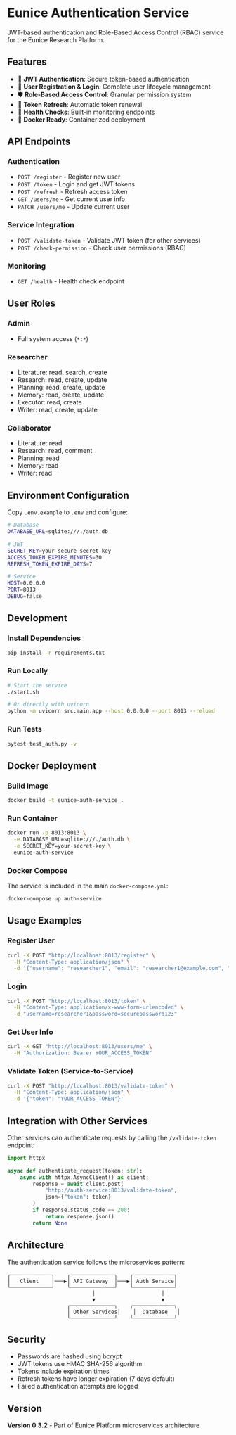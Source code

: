 # Eunice Authentication Service

JWT-based authentication and Role-Based Access Control (RBAC) service for the Eunice Research Platform.

## Features

- 🔐 **JWT Authentication**: Secure token-based authentication
- 👥 **User Registration & Login**: Complete user lifecycle management
- 🛡️ **Role-Based Access Control**: Granular permission system
- 🔄 **Token Refresh**: Automatic token renewal
- 🏥 **Health Checks**: Built-in monitoring endpoints
- 🐳 **Docker Ready**: Containerized deployment

## API Endpoints

### Authentication

- `POST /register` - Register new user
- `POST /token` - Login and get JWT tokens
- `POST /refresh` - Refresh access token
- `GET /users/me` - Get current user info
- `PATCH /users/me` - Update current user

### Service Integration

- `POST /validate-token` - Validate JWT token (for other services)
- `POST /check-permission` - Check user permissions (RBAC)

### Monitoring

- `GET /health` - Health check endpoint

## User Roles

### Admin

- Full system access (`*:*`)

### Researcher  

- Literature: read, search, create
- Research: read, create, update
- Planning: read, create, update
- Memory: read, create, update
- Executor: read, create
- Writer: read, create, update

### Collaborator

- Literature: read
- Research: read, comment
- Planning: read
- Memory: read
- Writer: read

## Environment Configuration

Copy `.env.example` to `.env` and configure:

```bash
# Database
DATABASE_URL=sqlite:///./auth.db

# JWT
SECRET_KEY=your-secure-secret-key
ACCESS_TOKEN_EXPIRE_MINUTES=30
REFRESH_TOKEN_EXPIRE_DAYS=7

# Service
HOST=0.0.0.0
PORT=8013
DEBUG=false
```

## Development

### Install Dependencies

```bash
pip install -r requirements.txt
```

### Run Locally

```bash
# Start the service
./start.sh

# Or directly with uvicorn
python -m uvicorn src.main:app --host 0.0.0.0 --port 8013 --reload
```

### Run Tests

```bash
pytest test_auth.py -v
```

## Docker Deployment

### Build Image

```bash
docker build -t eunice-auth-service .
```

### Run Container

```bash
docker run -p 8013:8013 \
  -e DATABASE_URL=sqlite:///./auth.db \
  -e SECRET_KEY=your-secret-key \
  eunice-auth-service
```

### Docker Compose

The service is included in the main `docker-compose.yml`:

```bash
docker-compose up auth-service
```

## Usage Examples

### Register User

```bash
curl -X POST "http://localhost:8013/register" \
  -H "Content-Type: application/json" \
  -d '{"username": "researcher1", "email": "researcher1@example.com", "full_name": "Research User", "password": "securepassword123", "role": "researcher"}'
```

### Login

```bash
curl -X POST "http://localhost:8013/token" \
  -H "Content-Type: application/x-www-form-urlencoded" \
  -d "username=researcher1&password=securepassword123"
```

### Get User Info

```bash
curl -X GET "http://localhost:8013/users/me" \
  -H "Authorization: Bearer YOUR_ACCESS_TOKEN"
```

### Validate Token (Service-to-Service)

```bash
curl -X POST "http://localhost:8013/validate-token" \
  -H "Content-Type: application/json" \
  -d '{"token": "YOUR_ACCESS_TOKEN"}'
```

## Integration with Other Services

Other services can authenticate requests by calling the `/validate-token` endpoint:

```python
import httpx

async def authenticate_request(token: str):
    async with httpx.AsyncClient() as client:
        response = await client.post(
            "http://auth-service:8013/validate-token",
            json={"token": token}
        )
        if response.status_code == 200:
            return response.json()
        return None
```

## Architecture

The authentication service follows the microservices pattern:

```
┌─────────────┐    ┌──────────────┐    ┌─────────────┐
│   Client    │───▶│ API Gateway  │───▶│ Auth Service│
└─────────────┘    └──────────────┘    └─────────────┘
                           │                     │
                           ▼                     ▼
                   ┌──────────────┐    ┌─────────────┐
                   │ Other Services│    │  Database   │
                   └──────────────┘    └─────────────┘
```

## Security

- Passwords are hashed using bcrypt
- JWT tokens use HMAC SHA-256 algorithm
- Tokens include expiration times
- Refresh tokens have longer expiration (7 days default)
- Failed authentication attempts are logged

## Version

**Version 0.3.2** - Part of Eunice Platform microservices architecture

